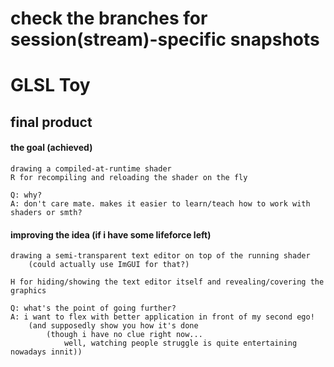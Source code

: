 # check the branches for session(stream)-specific snapshots

# GLSL Toy
## final product
#### the goal (achieved)
	drawing a compiled-at-runtime shader  
	R for recompiling and reloading the shader on the fly
	
	Q: why?
	A: don't care mate. makes it easier to learn/teach how to work with shaders or smth?

#### improving the idea (if i have some lifeforce left)
	drawing a semi-transparent text editor on top of the running shader
		(could actually use ImGUI for that?) 
	
	H for hiding/showing the text editor itself and revealing/covering the graphics
	
	Q: what's the point of going further?
	A: i want to flex with better application in front of my second ego! 
		(and supposedly show you how it's done 
			(though i have no clue right now...
				well, watching people struggle is quite entertaining nowadays innit))
